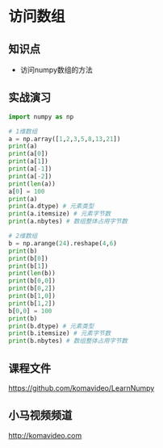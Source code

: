 访问数组
========

## 知识点

* 访问numpy数组的方法

## 实战演习

~~~python
import numpy as np

# 1维数组
a = np.array([1,2,3,5,8,13,21])
print(a)
print(a[0])
print(a[1])
print(a[-1])
print(a[-2])
print(len(a))
a[0] = 100
print(a)
print(a.dtype) # 元素类型
print(a.itemsize) # 元素字节数
print(a.nbytes) # 数组整体占用字节数

# 2维数组
b = np.arange(24).reshape(4,6)
print(b)
print(b[0])
print(b[1])
print(len(b))
print(b[0,0])
print(b[0,2])
print(b[1,0])
print(b[1,2])
b[0,0] = 100
print(b)
print(b.dtype) # 元素类型
print(b.itemsize) # 元素字节数
print(b.nbytes) # 数组整体占用字节数
~~~

## 课程文件

https://github.com/komavideo/LearnNumpy

## 小马视频频道

http://komavideo.com
